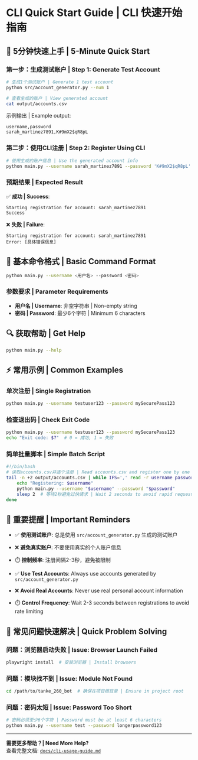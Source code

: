 # CLI Quick Start Guide | CLI 快速开始指南

## 🚀 5分钟快速上手 | 5-Minute Quick Start

### 第一步：生成测试账户 | Step 1: Generate Test Account

```bash
# 生成1个测试账户 | Generate 1 test account
python src/account_generator.py --num 1

# 查看生成的账户 | View generated account
cat output/accounts.csv
```

示例输出 | Example output:
```
username,password
sarah_martinez7891,K#9mX2$qR8pL
```

### 第二步：使用CLI注册 | Step 2: Register Using CLI

```bash
# 使用生成的账户信息 | Use the generated account info
python main.py --username sarah_martinez7891 --password 'K#9mX2$qR8pL'
```

### 预期结果 | Expected Result

✅ **成功 | Success**:
```
Starting registration for account: sarah_martinez7891
Success
```

❌ **失败 | Failure**:
```
Starting registration for account: sarah_martinez7891
Error: [具体错误信息]
```

## 📝 基本命令格式 | Basic Command Format

```bash
python main.py --username <用户名> --password <密码>
```

### 参数要求 | Parameter Requirements
- **用户名 | Username**: 非空字符串 | Non-empty string
- **密码 | Password**: 最少6个字符 | Minimum 6 characters

## 🔍 获取帮助 | Get Help

```bash
python main.py --help
```

## ⚡ 常用示例 | Common Examples

### 单次注册 | Single Registration
```bash
python main.py --username testuser123 --password mySecurePass123
```

### 检查退出码 | Check Exit Code
```bash
python main.py --username testuser123 --password mySecurePass123
echo "Exit code: $?"  # 0 = 成功, 1 = 失败
```

### 简单批量脚本 | Simple Batch Script
```bash
#!/bin/bash
# 读取accounts.csv并逐个注册 | Read accounts.csv and register one by one
tail -n +2 output/accounts.csv | while IFS=',' read -r username password; do
    echo "Registering: $username"
    python main.py --username "$username" --password "$password"
    sleep 2  # 等待2秒避免过快请求 | Wait 2 seconds to avoid rapid requests
done
```

## 🚨 重要提醒 | Important Reminders

- ✅ **使用测试账户**: 总是使用 `src/account_generator.py` 生成的测试账户
- ❌ **避免真实账户**: 不要使用真实的个人账户信息
- ⏱️ **控制频率**: 注册间隔2-3秒，避免被限制

- ✅ **Use Test Accounts**: Always use accounts generated by `src/account_generator.py`  
- ❌ **Avoid Real Accounts**: Never use real personal account information
- ⏱️ **Control Frequency**: Wait 2-3 seconds between registrations to avoid rate limiting

## 🔧 常见问题快速解决 | Quick Problem Solving

### 问题：浏览器启动失败 | Issue: Browser Launch Failed
```bash
playwright install  # 安装浏览器 | Install browsers
```

### 问题：模块找不到 | Issue: Module Not Found  
```bash
cd /path/to/tanke_260_bot  # 确保在项目根目录 | Ensure in project root
```

### 问题：密码太短 | Issue: Password Too Short
```bash
# 密码必须至少6个字符 | Password must be at least 6 characters
python main.py --username test --password longerpassword123
```

---

**需要更多帮助？| Need More Help?**  
查看完整文档: [`docs/cli-usage-guide.md`](./cli-usage-guide.md)